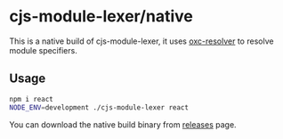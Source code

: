 # cjs-module-lexer/native

This is a native build of cjs-module-lexer, it uses [oxc-resolver](https://github.com/oxc-project/oxc-resolver) to resolve module specifiers.

## Usage

```bash
npm i react
NODE_ENV=development ./cjs-module-lexer react
```

You can download the native build binary from [releases](https://github.com/esm-dev/cjs-module-lexer/releases) page.
